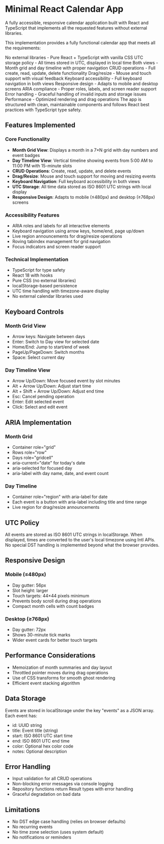 # Minimal React Calendar App

A fully accessible, responsive calendar application built with React and TypeScript that implements all the requested features without external libraries.

This implementation provides a fully functional calendar app that meets all the requirements:

No external libraries - Pure React + TypeScript with vanilla CSS
UTC storage policy - All times stored in UTC, displayed in local time
Both views - Month grid and day timeline with proper navigation
CRUD operations - Full create, read, update, delete functionality
Drag/resize - Mouse and touch support with visual feedback
Keyboard accessibility - Full keyboard navigation in both views
Responsive design - Adapts to mobile and desktop screens
ARIA compliance - Proper roles, labels, and screen reader support
Error handling - Graceful handling of invalid inputs and storage issues
Performance - Optimized rendering and drag operations
The app is structured with clean, maintainable components and follows React best practices with TypeScript type safety.

## Features Implemented

### Core Functionality
- **Month Grid View**: Displays a month in a 7×N grid with day numbers and event badges
- **Day Timeline View**: Vertical timeline showing events from 5:00 AM to 11:00 PM with 15-minute slots
- **CRUD Operations**: Create, read, update, and delete events
- **Drag/Resize**: Mouse and touch support for moving and resizing events
- **Keyboard Navigation**: Full keyboard accessibility in both views
- **UTC Storage**: All time data stored as ISO 8601 UTC strings with local display
- **Responsive Design**: Adapts to mobile (≤480px) and desktop (≥768px) screens

### Accessibility Features
- ARIA roles and labels for all interactive elements
- Keyboard navigation using arrow keys, home/end, page up/down
- Live region announcements for drag/resize operations
- Roving tabindex management for grid navigation
- Focus indicators and screen reader support

### Technical Implementation
- TypeScript for type safety
- React 18 with hooks
- Pure CSS (no external libraries)
- localStorage-based persistence
- UTC time handling with timezone-aware display
- No external calendar libraries used

## Keyboard Controls

### Month Grid View
- Arrow keys: Navigate between days
- Enter: Switch to Day view for selected date
- Home/End: Jump to start/end of week
- PageUp/PageDown: Switch months
- Space: Select current day

### Day Timeline View
- Arrow Up/Down: Move focused event by slot minutes
- Alt + Arrow Up/Down: Adjust start time
- Alt + Shift + Arrow Up/Down: Adjust end time
- Esc: Cancel pending operation
- Enter: Edit selected event
- Click: Select and edit event

## ARIA Implementation

### Month Grid
- Container role="grid"
- Rows role="row"
- Days role="gridcell"
- aria-current="date" for today's date
- aria-selected for focused day
- aria-label with day name, date, and event count

### Day Timeline
- Container role="region" with aria-label for date
- Each event is a button with aria-label including title and time range
- Live region for drag/resize announcements

## UTC Policy

All events are stored as ISO 8601 UTC strings in localStorage. When displayed, times are converted to the user's local timezone using Intl APIs. No special DST handling is implemented beyond what the browser provides.

## Responsive Design

### Mobile (≤480px)
- Day gutter: 56px
- Slot height: larger
- Touch targets: 44×44 pixels minimum
- Prevents body scroll during drag operations
- Compact month cells with count badges

### Desktop (≥768px)
- Day gutter: 72px
- Shows 30-minute tick marks
- Wider event cards for better touch targets

## Performance Considerations

- Memoization of month summaries and day layout
- Throttled pointer moves during drag operations
- Use of CSS transforms for smooth ghost rendering
- Efficient event stacking algorithm

## Data Storage

Events are stored in localStorage under the key "events" as a JSON array. Each event has:
- id: UUID string
- title: Event title (string)
- start: ISO 8601 UTC start time
- end: ISO 8601 UTC end time
- color: Optional hex color code
- notes: Optional description

## Error Handling

- Input validation for all CRUD operations
- Non-blocking error messages via console logging
- Repository functions return Result types with error handling
- Graceful degradation on bad data

## Limitations

- No DST edge case handling (relies on browser defaults)
- No recurring events
- No time zone selection (uses system default)
- No notifications or reminders
